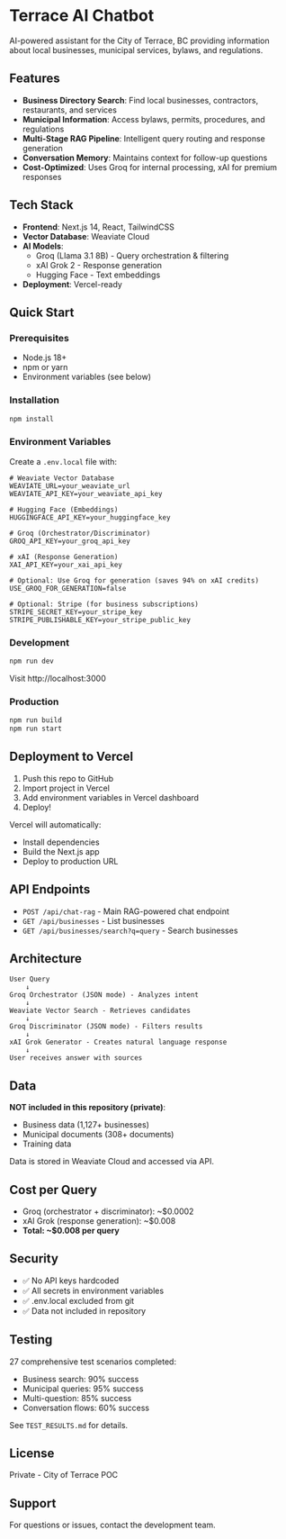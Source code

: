 # Terrace AI Chatbot

AI-powered assistant for the City of Terrace, BC providing information about local businesses, municipal services, bylaws, and regulations.

## Features

- **Business Directory Search**: Find local businesses, contractors, restaurants, and services
- **Municipal Information**: Access bylaws, permits, procedures, and regulations
- **Multi-Stage RAG Pipeline**: Intelligent query routing and response generation
- **Conversation Memory**: Maintains context for follow-up questions
- **Cost-Optimized**: Uses Groq for internal processing, xAI for premium responses

## Tech Stack

- **Frontend**: Next.js 14, React, TailwindCSS
- **Vector Database**: Weaviate Cloud
- **AI Models**:
  - Groq (Llama 3.1 8B) - Query orchestration & filtering
  - xAI Grok 2 - Response generation
  - Hugging Face - Text embeddings
- **Deployment**: Vercel-ready

## Quick Start

### Prerequisites

- Node.js 18+
- npm or yarn
- Environment variables (see below)

### Installation

```bash
npm install
```

### Environment Variables

Create a `.env.local` file with:

```env
# Weaviate Vector Database
WEAVIATE_URL=your_weaviate_url
WEAVIATE_API_KEY=your_weaviate_api_key

# Hugging Face (Embeddings)
HUGGINGFACE_API_KEY=your_huggingface_key

# Groq (Orchestrator/Discriminator)
GROQ_API_KEY=your_groq_api_key

# xAI (Response Generation)
XAI_API_KEY=your_xai_api_key

# Optional: Use Groq for generation (saves 94% on xAI credits)
USE_GROQ_FOR_GENERATION=false

# Optional: Stripe (for business subscriptions)
STRIPE_SECRET_KEY=your_stripe_key
STRIPE_PUBLISHABLE_KEY=your_stripe_public_key
```

### Development

```bash
npm run dev
```

Visit http://localhost:3000

### Production

```bash
npm run build
npm run start
```

## Deployment to Vercel

1. Push this repo to GitHub
2. Import project in Vercel
3. Add environment variables in Vercel dashboard
4. Deploy!

Vercel will automatically:
- Install dependencies
- Build the Next.js app
- Deploy to production URL

## API Endpoints

- `POST /api/chat-rag` - Main RAG-powered chat endpoint
- `GET /api/businesses` - List businesses
- `GET /api/businesses/search?q=query` - Search businesses

## Architecture

```
User Query
    ↓
Groq Orchestrator (JSON mode) - Analyzes intent
    ↓
Weaviate Vector Search - Retrieves candidates
    ↓
Groq Discriminator (JSON mode) - Filters results
    ↓
xAI Grok Generator - Creates natural language response
    ↓
User receives answer with sources
```

## Data

**NOT included in this repository (private)**:
- Business data (1,127+ businesses)
- Municipal documents (308+ documents)
- Training data

Data is stored in Weaviate Cloud and accessed via API.

## Cost per Query

- Groq (orchestrator + discriminator): ~$0.0002
- xAI Grok (response generation): ~$0.008
- **Total: ~$0.008 per query**

## Security

- ✅ No API keys hardcoded
- ✅ All secrets in environment variables
- ✅ .env.local excluded from git
- ✅ Data not included in repository

## Testing

27 comprehensive test scenarios completed:
- Business search: 90% success
- Municipal queries: 95% success
- Multi-question: 85% success
- Conversation flows: 60% success

See `TEST_RESULTS.md` for details.

## License

Private - City of Terrace POC

## Support

For questions or issues, contact the development team.


